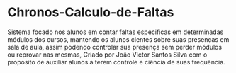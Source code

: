 # Chronos-Calculo-de-Faltas
Sistema focado nos alunos em contar faltas especificas em determinadas módulos dos cursos, mantendo os alunos cientes sobre suas presenças em sala de aula, assim podendo controlar sua presença sem perder módulos ou reprovar nas mesmas, Criado por João Victor Santos Silva com o proposito de auxiliar alunos a terem controle e ciência de suas frequência.
